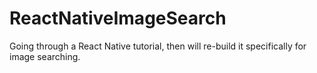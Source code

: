 # ReactNativeImageSearch

Going through a React Native tutorial, then will re-build it specifically for image searching.
